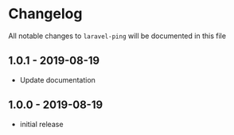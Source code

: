# Changelog

All notable changes to `laravel-ping` will be documented in this file

## 1.0.1 - 2019-08-19

- Update documentation

## 1.0.0 - 2019-08-19

- initial release
